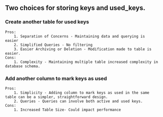 ## Two choices for storing keys and used_keys.
### Create another table for used keys
    Pros:
	    1. Separation of Concerns - Maintaining data and querying is easier
	    2. Simplified Queries - No filtering
	    3. Easier Archiving or Deletion - Modification made to table is easier.
    Cons:
	    1. Complexity - Maintaining multiple table increased complexity in database schema. 
### Add another column to mark keys as used
    Pros:
        1. Simplicity - Adding column to mark keys as used in the same table can be a simpler, straightforward design.
        2. Queries - Queries can involve both active and used keys.
    Cons:
        1. Increased Table Size- Could impact performance
   
